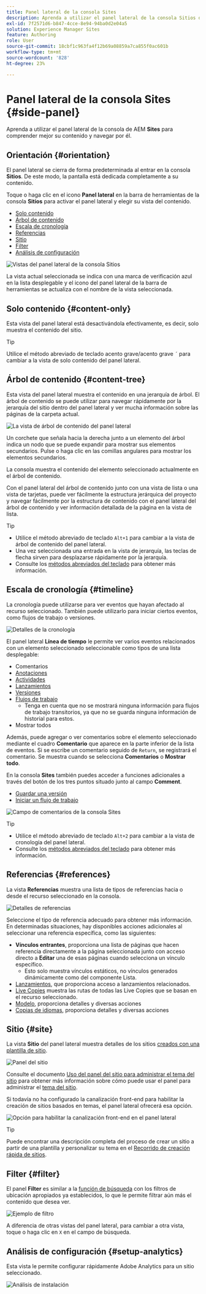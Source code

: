 ```yaml
---
title: Panel lateral de la consola Sites
description: Aprenda a utilizar el panel lateral de la consola Sitios de AEM para comprender mejor el contenido y navegar por él.
exl-id: 7f2571d6-b847-4cce-8e94-94ba0d2e04a5
solution: Experience Manager Sites
feature: Authoring
role: User
source-git-commit: 18cbf1c963fa4f12b69a08859a7ca855f0ac601b
workflow-type: tm+mt
source-wordcount: '828'
ht-degree: 23%

---
```


# Panel lateral de la consola Sites {#side-panel}

Aprenda a utilizar el panel lateral de la consola de AEM **Sites** para comprender mejor su contenido y navegar por él.

## Orientación {#orientation}

El panel lateral se cierra de forma predeterminada al entrar en la consola **Sitios**. De este modo, la pantalla está dedicada completamente a su contenido.

Toque o haga clic en el icono **Panel lateral** en la barra de herramientas de la consola **Sitios** para activar el panel lateral y elegir su vista del contenido.

* [Solo contenido](#content-only)
* [Árbol de contenido](#content-tree)
* [Escala de cronología](#timeline)
* [Referencias](#references)
* [Sitio](#site)
* [Filter](#filter)
* [Análisis de configuración](#setup-analytics)

![Vistas del panel lateral de la consola Sitios](assets/sites-console-side-panel-views.png)

La vista actual seleccionada se indica con una marca de verificación azul en la lista desplegable y el icono del panel lateral de la barra de herramientas se actualiza con el nombre de la vista seleccionada.

## Solo contenido {#content-only}

Esta vista del panel lateral está desactivándola efectivamente, es decir, solo muestra el contenido del sitio.

>[!TIP]
>
>Utilice el método abreviado de teclado acento grave/acento grave `´` para cambiar a la vista de solo contenido del panel lateral.

## Árbol de contenido {#content-tree}

Esta vista del panel lateral muestra el contenido en una jerarquía de árbol. El árbol de contenido se puede utilizar para navegar rápidamente por la jerarquía del sitio dentro del panel lateral y ver mucha información sobre las páginas de la carpeta actual.

![La vista de árbol de contenido del panel lateral](assets/console-side-panel-content-tree.png)

Un corchete que señala hacia la derecha junto a un elemento del árbol indica un nodo que se puede expandir para mostrar sus elementos secundarios. Pulse o haga clic en las comillas angulares para mostrar los elementos secundarios.

La consola muestra el contenido del elemento seleccionado actualmente en el árbol de contenido.

Con el panel lateral del árbol de contenido junto con una vista de lista o una vista de tarjetas, puede ver fácilmente la estructura jerárquica del proyecto y navegar fácilmente por la estructura de contenido con el panel lateral del árbol de contenido y ver información detallada de la página en la vista de lista.

>[!TIP]
>
>* Utilice el método abreviado de teclado `Alt+1` para cambiar a la vista de árbol de contenido del panel lateral.
>* Una vez seleccionada una entrada en la vista de jerarquía, las teclas de flecha sirven para desplazarse rápidamente por la jerarquía.
>* Consulte los [métodos abreviados del teclado](/help/sites-cloud/authoring/sites-console/keyboard-shortcuts.md) para obtener más información.

## Escala de cronología {#timeline}

La cronología puede utilizarse para ver eventos que hayan afectado al recurso seleccionado. También puede utilizarlo para iniciar ciertos eventos, como flujos de trabajo o versiones.

![Detalles de la cronología](/help/sites-cloud/authoring/assets/timeline-detail.png)

El panel lateral **Línea de tiempo** le permite ver varios eventos relacionados con un elemento seleccionado seleccionable como tipos de una lista desplegable:

* Comentarios
* [Anotaciones](/help/sites-cloud/authoring/page-editor/annotations.md)
* [Actividades](/help/sites-cloud/authoring/personalization/activities.md)
* [Lanzamientos](/help/sites-cloud/authoring/launches/overview.md)
* [Versiones](/help/sites-cloud/authoring/sites-console/page-versions.md)
* [Flujos de trabajo](/help/sites-cloud/authoring/workflows/overview.md)
   * Tenga en cuenta que no se mostrará ninguna información para flujos de trabajo transitorios, ya que no se guarda ninguna información de historial para estos.<!--With the exception of [transient workflows](/help/sites-developing/workflows.md#transient-workflows) as no history information is saved for these-->
* Mostrar todos

Además, puede agregar o ver comentarios sobre el elemento seleccionado mediante el cuadro **Comentario** que aparece en la parte inferior de la lista de eventos. Si se escribe un comentario seguido de `Return`, se registrará el comentario. Se muestra cuando se selecciona **Comentarios** o **Mostrar todo**.

En la consola **Sites** también puedes acceder a funciones adicionales a través del botón de los tres puntos situado junto al campo **Comment**.

* [Guardar una versión](/help/sites-cloud/authoring/sites-console/page-versions.md)
* [Iniciar un flujo de trabajo](/help/sites-cloud/authoring/workflows/applying.md)

![Campo de comentarios de la consola Sites](assets/sites-console-comment-ellipsis.png)

>[!TIP]
>
>* Utilice el método abreviado de teclado `Alt+2` para cambiar a la vista de cronología del panel lateral.
>* Consulte los [métodos abreviados del teclado](/help/sites-cloud/authoring/sites-console/keyboard-shortcuts.md) para obtener más información.

## Referencias {#references}

La vista **Referencias** muestra una lista de tipos de referencias hacia o desde el recurso seleccionado en la consola.

![Detalles de referencias](assets/console-side-panel-references-detail.png)

Seleccione el tipo de referencia adecuado para obtener más información. En determinadas situaciones, hay disponibles acciones adicionales al seleccionar una referencia específica, como las siguientes:

* **Vínculos entrantes**, proporciona una lista de páginas que hacen referencia directamente a la página seleccionada junto con acceso directo a **Editar** una de esas páginas cuando selecciona un vínculo específico.
   * Esto solo muestra vínculos estáticos, no vínculos generados dinámicamente como del componente Lista.
* [Lanzamientos](/help/sites-cloud/authoring/launches/overview.md), que proporciona acceso a lanzamientos relacionados.
* [Live Copies](/help/sites-cloud/administering/msm/overview.md) muestra las rutas de todas las Live Copies que se basan en el recurso seleccionado.
* [Modelo](/help/sites-cloud/administering/msm/best-practices.md), proporciona detalles y diversas acciones
* [Copias de idiomas](/help/sites-cloud/administering/translation/managing-projects.md#creating-translation-projects-using-the-references-panel), proporciona detalles y diversas acciones

## Sitio {#site}

La vista **Sitio** del panel lateral muestra detalles de los sitios [creados con una plantilla de sitio](/help/sites-cloud/administering/site-creation/create-site.md).

![Panel del sitio](assets/console-side-panel-site-paenl.png)

Consulte el documento [Uso del panel del sitio para administrar el tema del sitio](/help/sites-cloud/administering/site-creation/site-rail.md) para obtener más información sobre cómo puede usar el panel para administrar el [tema del sitio](/help/sites-cloud/administering/site-creation/site-themes.md).

Si todavía no ha configurado la canalización front-end para habilitar la creación de sitios basados en temas, el panel lateral ofrecerá esa opción.

![Opción para habilitar la canalización front-end en el panel lateral](assets/sites-console-side-panel-site.png)

>[!TIP]
>
>Puede encontrar una descripción completa del proceso de crear un sitio a partir de una plantilla y personalizar su tema en el [Recorrido de creación rápida de sitios](/help/journey-sites/quick-site/overview.md).

## Filter {#filter}

El panel **Filter** es similar a la [función de búsqueda](/help/sites-cloud/authoring/search.md) con los filtros de ubicación apropiados ya establecidos, lo que le permite filtrar aún más el contenido que desea ver.

![Ejemplo de filtro](assets/console-side-panel-filter.png)

A diferencia de otras vistas del panel lateral, para cambiar a otra vista, toque o haga clic en `X` en el campo de búsqueda.

## Análisis de configuración {#setup-analytics}

Esta vista le permite configurar rápidamente Adobe Analytics para un sitio seleccionado.

![Análisis de instalación](assets/sites-console-side-panel-setup-analytics.png)

